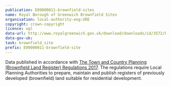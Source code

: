 ```yaml
---
publication: E09000011-brownfield-sites
name: Royal Borough of Greenwich Brownfield Sites
organisation: local-authority-eng:GRE
copyright: crown-copyright
licence: ogl
data-url: http://www.royalgreenwich.gov.uk/download/downloads/id/3572/brownfield_land_register_csv
data-gov-uk: 
task: brownfield_site
prefix: E09000011-brownfield-site
---
```


Data published in accordance with [The Town and Country Planning (Brownfield Land Register) Regulations 2017](http://www.legislation.gov.uk/uksi/2017/403/contents/made).
The regulations require Local Planning Authorities to prepare, maintain and publish registers of previously developed (brownfield) land suitable for residential development.

